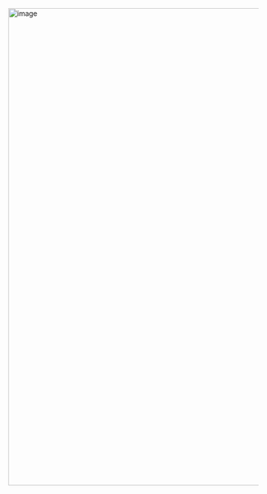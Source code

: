 <img width="960" alt="image" src="https://github.com/nareshptt/Spotify-homePage/assets/139441131/76624c8c-3abc-47b5-98bc-41357d351b54">
